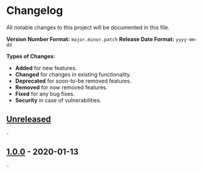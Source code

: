 # Changelog

All notable changes to this project will be documented in this file.

**Version Number Format:** `major.minor.patch`
**Release Date Format:** `yyyy-mm-dd`

**Types of Changes:**
- **Added** for new features.
- **Changed** for changes in existing functionality.
- **Deprecated** for soon-to-be removed features.
- **Removed** for now removed features.
- **Fixed** for any bug fixes.
- **Security** in case of vulnerabilities.
##


## [Unreleased]

`-`


## [1.0.0] - 2020-01-13

`-`
##


[unreleased]: https://github.com/agnostic-apollo/tesseract-for-android/compare/v1.0.0...HEAD
[1.0.0]: https://github.com/agnostic-apollo/tesseract-for-android/releases
